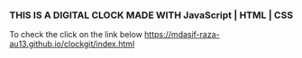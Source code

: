 ### THIS IS A DIGITAL CLOCK MADE WITH JavaScript | HTML | CSS

To check the click on the link below
<https://mdasif-raza-au13.github.io/clockgit/index.html>